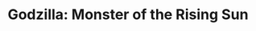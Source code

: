 ---
layout: other-video
permalink: /godzilla-monster-of-the-rising-sun
title: "Godzilla: Monster of the Rising Sun"
video_number: 21
release_date: 1994-01-01
description: 
cast: 
video_info:
  - 
video_available: false
medium: puppets
old_cm_description: |
  I had a 1 foot tall Godzilla figure, so I couldn't resist making a remake of the 1954 Japanese classic monster movie. I built a city, using old toys, complete with miniature toy cars for Godzilla to pick up in his mouth and plenty of buildings for him to knock over. For the final scene where Godzilla is blown to bits, I threw in a wooden model T-rex skeleton.
james_old_star_rating: 2
james_old_number_rating: 6
---